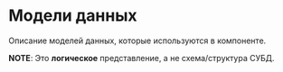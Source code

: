 # Модели данных

Описание моделей данных, которые используются в компоненте.

**NOTE**: Это **логическое** представление, а не схема/структура СУБД.

